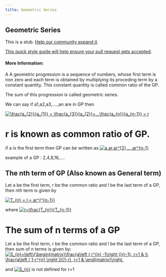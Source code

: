 ```yaml
---
title: Geometric Series
---
```

## Geometric Series

This is a stub. <a href='https://github.com/freecodecamp/guides/tree/master/src/pages/mathematics/geometric-series/index.md' target='_blank' rel='nofollow'>Help our community expand it</a>.

<a href='https://github.com/freecodecamp/guides/blob/master/README.md' target='_blank' rel='nofollow'>This quick style guide will help ensure your pull request gets accepted</a>.

<!-- The article goes here, in GitHub-flavored Markdown. Feel free to add YouTube videos, images, and CodePen/JSBin embeds  -->

#### More Information:
<!-- Please add any articles you think might be helpful to read before writing the article -->

A A geometric progression is a sequence of numbers, whose first term is non zero and each term is obtained by multiplying its proceding term by a constant quantity. This constant quantity is called common ratio of the GP.

The sum of this progression is called geometric series.

We can say if a1,a2,a3,....,an are in GP then 

<a href="https://www.codecogs.com/eqnedit.php?latex=\frac{a_{2}}{a_{1}}&space;=&space;\frac{a_{3}}{a_{2}}=...\frac{a_{n}}{a_{n-1}}&space;=&space;r" target="_blank"><img src="https://latex.codecogs.com/gif.latex?\frac{a_{2}}{a_{1}}&space;=&space;\frac{a_{3}}{a_{2}}=...\frac{a_{n}}{a_{n-1}}&space;=&space;r" title="\frac{a_{2}}{a_{1}} = \frac{a_{3}}{a_{2}}=...\frac{a_{n}}{a_{n-1}} = r" /></a>

# r is known as common ratio of GP.
 
 if a is the first term then GP can be written as <a href="https://www.codecogs.com/eqnedit.php?latex=a,ar,ar^{2},...,ar^{n-1}" target="_blank"><img src="https://latex.codecogs.com/gif.latex?a,ar,ar^{2},...,ar^{n-1}" title="a,ar,ar^{2},...,ar^{n-1}" /></a>

example of a GP : 2,4,8,16,....

## The nth term of GP (Also known as General term)

Let a be the first term, r be the common ratio and l be the last term of a GP, then nth term is given by

 <a href="https://www.codecogs.com/eqnedit.php?latex=T_{n}&space;=&space;l&space;=&space;ar^{^{n-1}}" target="_blank"><img src="https://latex.codecogs.com/gif.latex?T_{n}&space;=&space;l&space;=&space;ar^{^{n-1}}" title="T_{n} = l = ar^{^{n-1}}" /></a>
 
 where <a href="https://www.codecogs.com/eqnedit.php?latex=r=\frac{T_{n}}{T_{n-1}}" target="_blank"><img src="https://latex.codecogs.com/gif.latex?r=\frac{T_{n}}{T_{n-1}}" title="r=\frac{T_{n}}{T_{n-1}}" /></a>
 
 # The sum of n terms of a GP
 
 Let a be the first term, r be the common ratio and l be the last term of a GP, then sum of n terms is given by:
 <a href="https://www.codecogs.com/eqnedit.php?latex=S_{n}=\left\{\begin{matrix}\frac{a\left&space;(&space;r^{n}&space;-1\right&space;)}{r-1},&space;r>1&space;&&space;\\&space;\frac{a\left&space;(&space;1-r^{n}&space;\right&space;)}{1-r},&space;r<1&space;&&space;\end{matrix}\right." target="_blank"><img src="https://latex.codecogs.com/gif.latex?S_{n}=\left\{\begin{matrix}\frac{a\left&space;(&space;r^{n}&space;-1\right&space;)}{r-1},&space;r>1&space;&&space;\\&space;\frac{a\left&space;(&space;1-r^{n}&space;\right&space;)}{1-r},&space;r<1&space;&&space;\end{matrix}\right." title="S_{n}=\left\{\begin{matrix}\frac{a\left ( r^{n} -1\right )}{r-1}, r>1 & \\ \frac{a\left ( 1-r^{n} \right )}{1-r}, r<1 & \end{matrix}\right." /></a>
 
 and <a href="https://www.codecogs.com/eqnedit.php?latex=S_{n}" target="_blank"><img src="https://latex.codecogs.com/gif.latex?S_{n}" title="S_{n}" /></a> is not defined for r=1

 
 
 
 
 
 
